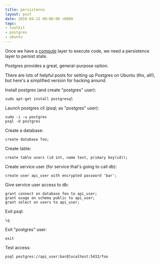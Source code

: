```yaml
---
title: persistence
layout: post
date: 2018-04-15 00:00:00 +0000
tags:
- toolkit
- postgres
- ubuntu
---
```

Once we have a [compute](compute) layer to execute code, we need a persistence layer to persist state.

Postgres provides a great, general-purpose option.

There are lots of helpful posts for setting up Postgres on Ubuntu (thx, all!), but here's a simplified version for hacking around.

Install postgres (and create "postgres" user):

    sudo apt-get install postgresql

Launch postgres cli (psql; as "postgres" user):

	sudo -i -u postgres
    psql -U postgres

Create a database:

	create database foo;

Create table:

	create table users (id int, name text, primary key(id));

Create service user (for service that's going to call db):

	create user api_user with encrypted password 'bar';

Give service user access to db:

	grant connect on database foo to api_user;
    grant usage on schema public to api_user;
    grant select on users to api_user;

Exit psql:

	\q

Exit "postgres" user:

	exit

Test access:

	psql postgres://api_user:bar@localhost:5432/foo

